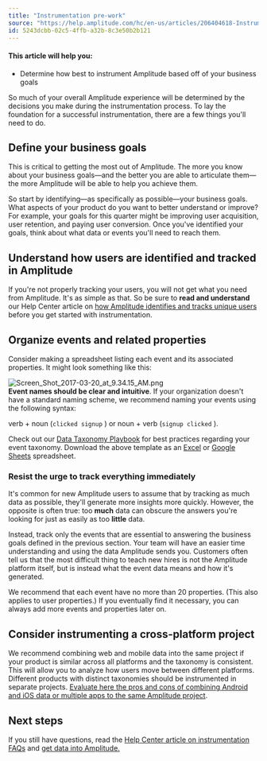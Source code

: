```yaml
---
title: "Instrumentation pre-work"
source: "https://help.amplitude.com/hc/en-us/articles/206404618-Instrumentation-pre-work"
id: 5243dcbb-02c5-4ffb-a32b-8c3e50b2b121
---
```


#### This article will help you:

* Determine how best to instrument Amplitude based off of your business goals

So much of your overall Amplitude experience will be determined by the decisions you make during the instrumentation process. To lay the foundation for a successful instrumentation, there are a few things you'll need to do.

## Define your business goals

This is critical to getting the most out of Amplitude. The more you know about your business goals—and the better you are able to articulate them—the more Amplitude will be able to help you achieve them.

So start by identifying—as specifically as possible—your business goals. What aspects of your product do you want to better understand or improve? For example, your goals for this quarter might be improving user acquisition, user retention, and paying user conversion. Once you've identified your goals, think about what data or events you'll need to reach them.

## Understand how users are identified and tracked in Amplitude

If you're not properly tracking your users, you will not get what you need from Amplitude. It's as simple as that. So be sure to **read and understand** our Help Center article on [how Amplitude identifies and tracks unique users](/cdp/sources/instrument-track-unique-users) before you get started with instrumentation.

## Organize events and related properties

Consider making a spreadsheet listing each event and its associated properties. It might look something like this:  
  
![Screen_Shot_2017-03-20_at_9.34.15_AM.png](/output/img/get-started/Screen_Shot_2017-03-20_at_9.34.15_AM.png)  
 **Event names should be clear and intuitive**. If your organization doesn't have a standard naming scheme, we recommend naming your events using the following syntax:  
  
verb + noun (`clicked signup` ) or noun + verb (`signup clicked` ).  
  
Check out our [Data Taxonomy Playbook](/data/data-planning-playbook) for best practices regarding your event taxonomy. Download the above template as an [Excel](https://drive.google.com/file/d/1dIiJrLJXdVNBh6VQ4bcII0THNyEkaooO/view) or [Google Sheets](https://docs.google.com/spreadsheets/d/1-6rXRomzq05YDQ9A6QG9A2i-jez72amPw-Johhd-heQ/view) spreadsheet.  

### Resist the urge to track everything immediately

It's common for new Amplitude users to assume that by tracking as much data as possible, they'll generate more insights more quickly. However, the opposite is often true: too **much** data can obscure the answers you're looking for just as easily as too **little** data.  
  
Instead, track only the events that are essential to answering the business goals defined in the previous section. Your team will have an easier time understanding and using the data Amplitude sends you. Customers often tell us that the most difficult thing to teach new hires is not the Amplitude platform itself, but is instead what the event data means and how it's generated.   
  
We recommend that each event have no more than 20 properties. (This also applies to user properties.) If you eventually find it necessary, you can always add more events and properties later on.

## Consider instrumenting a cross-platform project

We recommend combining web and mobile data into the same project if your product is similar across all platforms and the taxonomy is consistent. This will allow you to analyze how users move between different platforms. Different products with distinct taxonomies should be instrumented in separate projects. [Evaluate here the pros and cons of combining Android and iOS data or multiple apps to the same Amplitude project](/get-started/cross-platform-vs-separate-platform). 

## Next steps

If you still have questions, read the [Help Center article on instrumentation FAQs](/get-started/create-project) and [get data into Amplitude.](/get-started/get-data-in)
